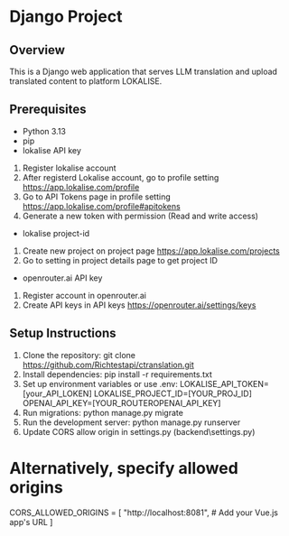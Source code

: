 # Django Project

## Overview
This is a Django web application that serves LLM translation and upload translated content to platform LOKALISE.

## Prerequisites
- Python 3.13
- pip
- lokalise API key 
1.	Register lokalise account
2.	After registerd Lokalise account, go to profile setting https://app.lokalise.com/profile
3.	Go to API Tokens page in profile setting 
https://app.lokalise.com/profile#apitokens
4.	Generate a new token with permission (Read and write access)
 
- lokalise project-id
1.	Create new project on project page https://app.lokalise.com/projects
2.	Go to setting in project details page to get project ID
	 
- openrouter.ai API key
1.	Register account in openrouter.ai
2.	Create API keys in API keys
https://openrouter.ai/settings/keys
 
## Setup Instructions
1.	Clone the repository:
   git clone https://github.com/Richtestapi/ctranslation.git
2.	Install dependencies:
pip install -r requirements.txt
3.	Set up environment variables or use .env:
LOKALISE_API_TOKEN=[your_API_LOKEN]
LOKALISE_PROJECT_ID=[YOUR_PROJ_ID]
OPENAI_API_KEY=[YOUR_ROUTEROPENAI_API_KEY]
4.	Run migrations:
python manage.py migrate
5.	Run the development server:
python manage.py runserver
6.	Update CORS allow origin in settings.py (backend\settings.py)
# Alternatively, specify allowed origins
CORS_ALLOWED_ORIGINS = [
     "http://localhost:8081",  # Add your Vue.js app's URL
 ]

